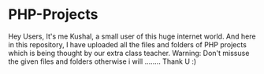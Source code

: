 # PHP-Projects
Hey Users, It's me Kushal, a  small user of this huge internet world.
And here in this repository, I have uploaded all the files and folders of PHP projects which is being thought by our extra class teacher.
Warning: Don't missuse the given files and folders otherwise i will ........
Thank U :)
